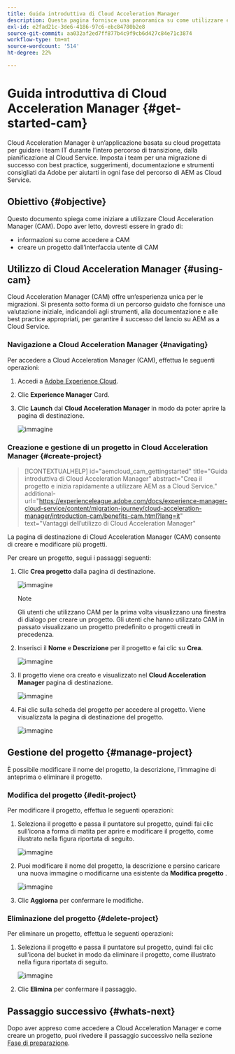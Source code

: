 ```yaml
---
title: Guida introduttiva di Cloud Acceleration Manager
description: Questa pagina fornisce una panoramica su come utilizzare e iniziare a utilizzare Cloud Acceleration Manager.
exl-id: e2fad21c-3de6-4186-97c6-ebc84780b2e8
source-git-commit: aa032af2ed7ff877b4c9f9cb6d427c84e71c3874
workflow-type: tm+mt
source-wordcount: '514'
ht-degree: 22%

---
```


# Guida introduttiva di Cloud Acceleration Manager {#get-started-cam}

Cloud Acceleration Manager è un’applicazione basata su cloud progettata per guidare i team IT durante l’intero percorso di transizione, dalla pianificazione al Cloud Service. Imposta i team per una migrazione di successo con best practice, suggerimenti, documentazione e strumenti consigliati da Adobe per aiutarti in ogni fase del percorso di AEM as Cloud Service.

## Obiettivo {#objective}

Questo documento spiega come iniziare a utilizzare Cloud Acceleration Manager (CAM). Dopo aver letto, dovresti essere in grado di:

* informazioni su come accedere a CAM
* creare un progetto dall’interfaccia utente di CAM

## Utilizzo di Cloud Acceleration Manager {#using-cam}

Cloud Acceleration Manager (CAM) offre un’esperienza unica per le migrazioni. Si presenta sotto forma di un percorso guidato che fornisce una valutazione iniziale, indicandoli agli strumenti, alla documentazione e alle best practice appropriati, per garantire il successo del lancio su AEM as a Cloud Service.

### Navigazione a Cloud Acceleration Manager {#navigating}

Per accedere a Cloud Acceleration Manager (CAM), effettua le seguenti operazioni:

1. Accedi a [Adobe Experience Cloud](https://experience.adobe.com).

1. Clic **Experience Manager** Card.

1. Clic **Launch** dal **Cloud Acceleration Manager** in modo da poter aprire la pagina di destinazione.

   ![immagine](/help/journey-migration/cloud-acceleration-manager/assets/cam-1.png)

### Creazione e gestione di un progetto in Cloud Acceleration Manager {#create-project}

>[!CONTEXTUALHELP]
>id="aemcloud_cam_gettingstarted"
>title="Guida introduttiva di Cloud Acceleration Manager"
>abstract="Crea il progetto e inizia rapidamente a utilizzare AEM as a Cloud Service."
>additional-url="https://experienceleague.adobe.com/docs/experience-manager-cloud-service/content/migration-journey/cloud-acceleration-manager/introduction-cam/benefits-cam.html?lang=it" text="Vantaggi dell’utilizzo di Cloud Acceleration Manager"

La pagina di destinazione di Cloud Acceleration Manager (CAM) consente di creare e modificare più progetti.

Per creare un progetto, segui i passaggi seguenti:

1. Clic **Crea progetto** dalla pagina di destinazione.

   ![immagine](/help/journey-migration/cloud-acceleration-manager/assets/cam-2.png)

   >[!NOTE]
   >Gli utenti che utilizzano CAM per la prima volta visualizzano una finestra di dialogo per creare un progetto. Gli utenti che hanno utilizzato CAM in passato visualizzano un progetto predefinito o progetti creati in precedenza.

1. Inserisci il **Nome** e **Descrizione** per il progetto e fai clic su **Crea**.

   ![immagine](/help/journey-migration/cloud-acceleration-manager/assets/cam-3.png)

1. Il progetto viene ora creato e visualizzato nel **Cloud Acceleration Manager** pagina di destinazione.

   ![immagine](/help/journey-migration/cloud-acceleration-manager/assets/cam-landing.png)

1. Fai clic sulla scheda del progetto per accedere al progetto. Viene visualizzata la pagina di destinazione del progetto.

   ![immagine](/help/journey-migration/cloud-acceleration-manager/assets/cam-5.png)

## Gestione del progetto {#manage-project}

È possibile modificare il nome del progetto, la descrizione, l&#39;immagine di anteprima o eliminare il progetto.

### Modifica del progetto {#edit-project}

Per modificare il progetto, effettua le seguenti operazioni:

1. Seleziona il progetto e passa il puntatore sul progetto, quindi fai clic sull’icona a forma di matita per aprire e modificare il progetto, come illustrato nella figura riportata di seguito.

   ![immagine](/help/journey-migration/cloud-acceleration-manager/assets/cam-4.png)

1. Puoi modificare il nome del progetto, la descrizione e persino caricare una nuova immagine o modificarne una esistente da **Modifica progetto** .

   ![immagine](/help/journey-migration/cloud-acceleration-manager/assets/cam-edit.png)

1. Clic **Aggiorna** per confermare le modifiche.

### Eliminazione del progetto {#delete-project}

Per eliminare un progetto, effettua le seguenti operazioni:

1. Seleziona il progetto e passa il puntatore sul progetto, quindi fai clic sull’icona del bucket in modo da eliminare il progetto, come illustrato nella figura riportata di seguito.

   ![immagine](/help/journey-migration/cloud-acceleration-manager/assets/cam-4.png)

1. Clic **Elimina** per confermare il passaggio.

## Passaggio successivo {#whats-next}

Dopo aver appreso come accedere a Cloud Acceleration Manager e come creare un progetto, puoi rivedere il passaggio successivo nella sezione [Fase di preparazione](https://experienceleague.adobe.com/docs/experience-manager-cloud-service/content/migration-journey/cloud-acceleration-manager/using-cam/cam-readiness-phase.html).
